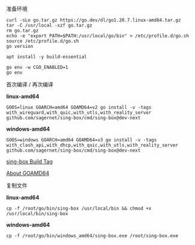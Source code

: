 准备环境

```
curl -sLo go.tar.gz https://go.dev/dl/go1.20.7.linux-amd64.tar.gz
tar -C /usr/local -xzf go.tar.gz
rm go.tar.gz
echo -e "export PATH=$PATH:/usr/local/go/bin" > /etc/profile.d/go.sh
source /etc/profile.d/go.sh
go version
```

```
apt install -y build-essential
```

```
go env -w CGO_ENABLED=1
go env
```

首次编译 / 再次编译

**linux-amd64**

```
GOOS=linux GOARCH=amd64 GOAMD64=v2 go install -v -tags with_wireguard,with_quic,with_utls,with_reality_server github.com/sagernet/sing-box/cmd/sing-box@dev-next
```

**windows-amd64**

```
GOOS=windows GOARCH=amd64 GOAMD64=v3 go install -v -tags with_clash_api,with_dhcp,with_quic,with_utls,with_reality_server github.com/sagernet/sing-box/cmd/sing-box@dev-next
```
[sing-box Build Tag](https://sing-box.sagernet.org/installation/from-source/)

[About GOAMD64](https://github.com/golang/go/wiki/MinimumRequirements#amd64)

复制文件

**linux-amd64**

```
cp -f /root/go/bin/sing-box /usr/local/bin && chmod +x /usr/local/bin/sing-box
```

**windows-amd64**

```
cp -f /root/go/bin/windows_amd64/sing-box.exe /root/sing-box.exe
```
